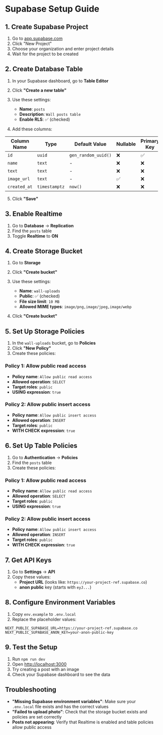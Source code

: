 # Supabase Setup Guide

## 1. Create Supabase Project

1. Go to [app.supabase.com](https://app.supabase.com)
2. Click "New Project"
3. Choose your organization and enter project details
4. Wait for the project to be created

## 2. Create Database Table

1. In your Supabase dashboard, go to **Table Editor**
2. Click **"Create a new table"**
3. Use these settings:
   - **Name**: `posts`
   - **Description**: `Wall posts table`
   - **Enable RLS**: ✅ (checked)

4. Add these columns:

| Column Name | Type | Default Value | Nullable | Primary Key |
|-------------|------|---------------|----------|-------------|
| `id` | `uuid` | `gen_random_uuid()` | ❌ | ✅ |
| `name` | `text` | - | ❌ | ❌ |
| `text` | `text` | - | ❌ | ❌ |
| `image_url` | `text` | - | ✅ | ❌ |
| `created_at` | `timestamptz` | `now()` | ❌ | ❌ |

5. Click **"Save"**

## 3. Enable Realtime

1. Go to **Database** → **Replication**
2. Find the `posts` table
3. Toggle **Realtime** to **ON**

## 4. Create Storage Bucket

1. Go to **Storage**
2. Click **"Create bucket"**
3. Use these settings:
   - **Name**: `wall-uploads`
   - **Public**: ✅ (checked)
   - **File size limit**: `10 MB`
   - **Allowed MIME types**: `image/png,image/jpeg,image/webp`

4. Click **"Create bucket"**

## 5. Set Up Storage Policies

1. In the `wall-uploads` bucket, go to **Policies**
2. Click **"New Policy"**
3. Create these policies:

### Policy 1: Allow public read access
- **Policy name**: `Allow public read access`
- **Allowed operation**: `SELECT`
- **Target roles**: `public`
- **USING expression**: `true`

### Policy 2: Allow public insert access
- **Policy name**: `Allow public insert access`
- **Allowed operation**: `INSERT`
- **Target roles**: `public`
- **WITH CHECK expression**: `true`

## 6. Set Up Table Policies

1. Go to **Authentication** → **Policies**
2. Find the `posts` table
3. Create these policies:

### Policy 1: Allow public read access
- **Policy name**: `Allow public read access`
- **Allowed operation**: `SELECT`
- **Target roles**: `public`
- **USING expression**: `true`

### Policy 2: Allow public insert access
- **Policy name**: `Allow public insert access`
- **Allowed operation**: `INSERT`
- **Target roles**: `public`
- **WITH CHECK expression**: `true`

## 7. Get API Keys

1. Go to **Settings** → **API**
2. Copy these values:
   - **Project URL** (looks like: `https://your-project-ref.supabase.co`)
   - **anon public** key (starts with `eyJ...`)

## 8. Configure Environment Variables

1. Copy `env.example` to `.env.local`
2. Replace the placeholder values:

```env
NEXT_PUBLIC_SUPABASE_URL=https://your-project-ref.supabase.co
NEXT_PUBLIC_SUPABASE_ANON_KEY=your-anon-public-key
```

## 9. Test the Setup

1. Run `npm run dev`
2. Open [http://localhost:3000](http://localhost:3000)
3. Try creating a post with an image
4. Check your Supabase dashboard to see the data

## Troubleshooting

- **"Missing Supabase environment variables"**: Make sure your `.env.local` file exists and has the correct values
- **"Failed to upload photo"**: Check that the storage bucket exists and policies are set correctly
- **Posts not appearing**: Verify that Realtime is enabled and table policies allow public access
